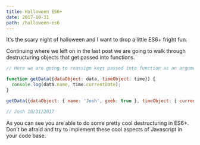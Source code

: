 ```yaml
---
title: Halloween ES6+
date: 2017-10-31
path: /halloween-es6
---
```


It's the scary night of halloween and I want to drop a little ES6+ fright fun.

Continuing where we left on in the last post we are going to walk through destructuring objects that get passed into functions.

```javascript
// Here we are going to reassign keys passed into function as an argument.

function getData({dataObject: data, timeObject: time}) {
  console.log(data.name, time.currentDate);
}

getData({dataObject: { name: 'Josh', geek: true }, timeObject: { currentDate: '10/31/2017' }});

// Josh 10/31/2017
```

As you can see you are able to do some pretty cool destructuring in ES6+.  Don't be afraid and try to implement these cool aspects of Javascript in your code base.
